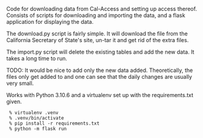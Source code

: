 
Code for downloading data from Cal-Access and setting up access thereof.
Consists of scripts for downloading and importing the data, and a flask
application for displaying the data.

The download.py script is fairly simple. It will download the file from the
California Secretary of State's site, un-tar it and get rid of the extra
files.

The import.py script will delete the existing tables and add the new data.
It takes a long time to run.

TODO: It would be nice to add only the new data added. Theoretically, the files
only get added to and one can see that the daily changes are usually very small.

Works with Python 3.10.6 and a virtualenv set up with the requirements.txt given.

     % virtualenv .venv
     % .venv/bin/activate
     % pip install -r requirements.txt
     % python -m flask run

